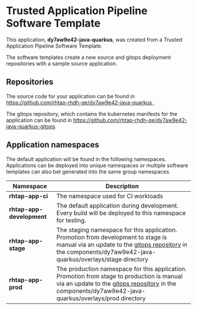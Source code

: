 # Trusted Application Pipeline Software Template

This application, **dy7aw9e42-java-quarkus**, was created from a Trusted Application Pipeline Software Template.

The software templates create a new source and gitops deployment repositories with a sample source application. 

## Repositories

The source code for your application can be found in [https://github.com/rhtap-rhdh-qe/dy7aw9e42-java-quarkus ](https://github.com/rhtap-rhdh-qe/dy7aw9e42-java-quarkus ).
 
The gitops repository, which contains the kubernetes manifests for the application can be found in 
[https://github.com/rhtap-rhdh-qe/dy7aw9e42-java-quarkus-gitops ](https://github.com/rhtap-rhdh-qe/dy7aw9e42-java-quarkus-gitops ) 

## Application namespaces 

The default application will be found in the following namespaces. Applications can be deployed into unique namespaces or multiple software templates can also bet generated into the same group namespaces.  

|  Namespace   |  Description   |  
| -------- | -------- |
| **rhtap-app-ci** | The namespace used for CI workloads |
| **rhtap-app-development** | The default application during development. Every build will be deployed to this namespace for testing. |
| **rhtap-app-stage** | The staging namespace for this application. Promotion from development to stage is manual via an update to the [gitops repository](https://github.com/rhtap-rhdh-qe/dy7aw9e42-java-quarkus-gitops ) in the components/dy7aw9e42-java-quarkus/overlays/stage directory |
| **rhtap-app-prod** | The production namespace for this application. Promotion from stage to production is manual via an update to the [gitops repository](https://github.com/rhtap-rhdh-qe/dy7aw9e42-java-quarkus-gitops ) in the components/dy7aw9e42-java-quarkus/overlays/prod directory |